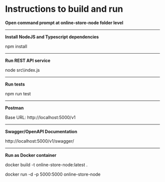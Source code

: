 # Instructions to build and run

**Open command prompt at online-store-node folder level**

****************************************************************************
**Install NodeJS and Typescript dependencies**

npm install

****************************************************************************

**Run REST API service**

node src\index.js

****************************************************************************

**Run tests**

npm run test

****************************************************************************
**Postman**

Base URL: http://localhost:5000/v1

****************************************************************************

**Swagger/OpenAPI Documentation**

http://localhost:5000/v1/swagger/

****************************************************************************

**Run as Docker container**

docker build -t online-store-node:latest .

docker run -d -p 5000:5000 online-store-node
